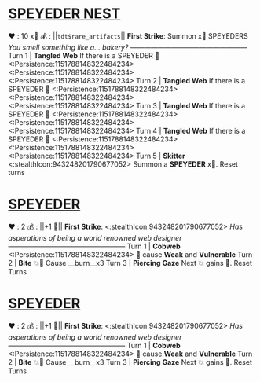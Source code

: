 # [__**SPEYEDER NEST**__](<https://www.youtube.com/watch?v=rvXm2TNLfnQ>)
❤️ : 10 x:busts_in_silhouette:
💰 : ||`tdt$rare_artifacts`||
**First Strike**: Summon x:busts_in_silhouette: SPEYEDERS
*You smell something like a... bakery?*
—————————————————
Turn 1   | **Tangled Web** If there is a SPEYEDER :twisted_rightwards_arrows: <:Persistence:1151788148322484234><:Persistence:1151788148322484234><:Persistence:1151788148322484234>
Turn 2  | **Tangled Web** If there is a SPEYEDER :twisted_rightwards_arrows: <:Persistence:1151788148322484234><:Persistence:1151788148322484234><:Persistence:1151788148322484234>
Turn 3  | **Tangled Web** If there is a SPEYEDER :twisted_rightwards_arrows: <:Persistence:1151788148322484234><:Persistence:1151788148322484234><:Persistence:1151788148322484234>
Turn 4  | **Tangled Web** If there is a SPEYEDER :twisted_rightwards_arrows: <:Persistence:1151788148322484234><:Persistence:1151788148322484234><:Persistence:1151788148322484234>
Turn 5  | **Skitter** <:stealthIcon:943248201790677052> Summon a **SPEYEDER** x:busts_in_silhouette:. Reset turns


# [__**SPEYEDER**__](<https://www.youtube.com/watch?v=NH-GAwLAO30>)
❤️ : 2
💰 : ||+1 🔷||
**First Strike**: <:stealthIcon:943248201790677052>
*Has asperations of being a world renowned web designer*
—————————————————
Turn 1  | **Cobweb** <:Persistence:1151788148322484234> 🔀 cause __Weak__ and __Vulnerable__
Turn 2 | **Bite** 💥🔀 Cause __burn__x3
Turn 3 | **Piercing Gaze** Next 💥 gains 🚫. Reset Turns


# [__**SPEYEDER**__](<https://www.youtube.com/watch?v=NH-GAwLAO30>)
❤️ : 2
💰 : ||+1 🔷||
**First Strike**: <:stealthIcon:943248201790677052>
*Has asperations of being a world renowned web designer*
—————————————————
Turn 1  | **Cobweb** <:Persistence:1151788148322484234> 🔀 cause __Weak__ and __Vulnerable__
Turn 2 | **Bite** 💥🔀 Cause __burn__x3
Turn 3 | **Piercing Gaze** Next 💥 gains 🚫. Reset Turns